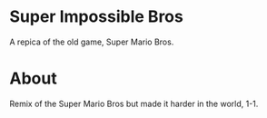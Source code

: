 # Super Impossible Bros
A repica of the old game, Super Mario Bros.

# About
Remix of the Super Mario Bros but made it harder in the world, 1-1.

